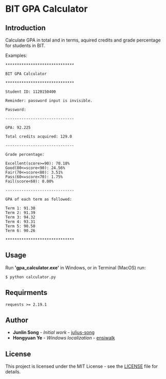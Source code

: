 # BIT GPA Calculator

## Introduction

Calculate GPA in total and in terms, aquired credits and grade percentage for students in BIT.

Examples:

```
******************************

BIT GPA Calculator

******************************

Student ID: 1120150400

Reminder: password input is invisible.

Password: 

------------------------------

GPA: 92.225

Total credits acquired: 129.0

------------------------------

Grade percentage:

Excellent(score>=90): 70.18%
Good(80<=score<90): 24.56%
Fair(70<=score<80): 3.51%
Pass(60<=score<70): 1.75%
Fail(score<60): 0.00%

------------------------------

GPA of each term as followed:

Term 1: 91.30
Term 2: 91.39
Term 3: 94.32
Term 4: 93.31
Term 5: 90.50
Term 6: 90.26

******************************
```

## Usage

Run **'gpa_calculator.exe'** in Windows, or in Terminal (MacOS) run:

```
$ python calculator.py
```

## Requirments
```
requests >= 2.19.1
```

## Author

* **Junlin Song** - *Initial work* - [julius-song](https://github.com/julius-song)
* **Hongyuan Ye** - *Windows localization* - [ensiwalk](https://github.com/ensiwalk)

## License

This project is licensed under the MIT License - see the [LICENSE](LICENSE) file for details.
